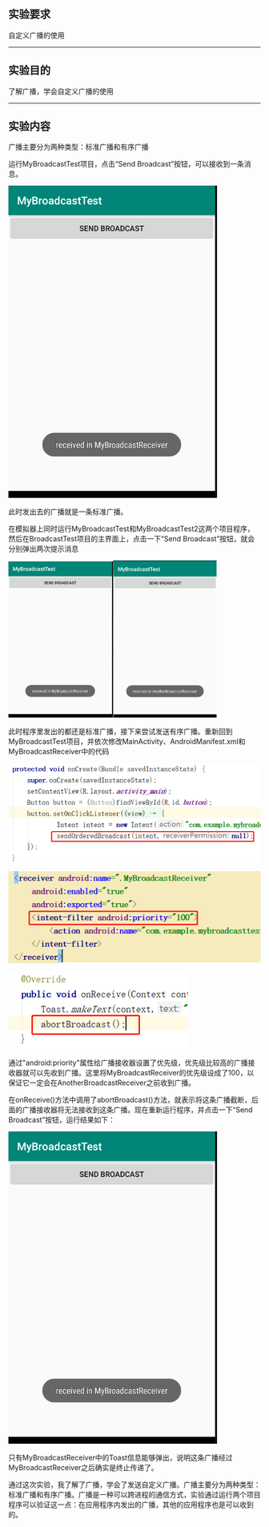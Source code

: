 ## 实验要求

自定义广播的使用

------

## 实验目的

了解广播，学会自定义广播的使用

------

## 实验内容

广播主要分为两种类型：标准广播和有序广播

运行MyBroadcastTest项目，点击“Send Broadcast”按钮，可以接收到一条消息。

![Image](https://github.com/Small-Windmill/2018118118_Android/raw/master/BroadcastTest/Image/1.png)

此时发出去的广播就是一条标准广播。

在模拟器上同时运行MyBroadcastTest和MyBroadcastTest2这两个项目程序，然后在BroadcastTest项目的主界面上，点击一下“Send Broadcast”按钮，就会分别弹出两次提示消息

<img src="https://github.com/Small-Windmill/2018118118_Android/raw/master/BroadcastTest/Image/1.png" alt="Image" style="zoom:50%;" /><img src="https://github.com/Small-Windmill/2018118118_Android/raw/master/BroadcastTest/Image/2.png" alt="Image" style="zoom: 50%;" />

此时程序里发出的都还是标准广播，接下来尝试发送有序广播。重新回到MyBroadcastTest项目，并依次修改MainActivity、AndroidManifest.xml和MyBroadcastReceiver中的代码

![Image](https://github.com/Small-Windmill/2018118118_Android/raw/master/BroadcastTest/Image/3.png)

![Image](https://github.com/Small-Windmill/2018118118_Android/raw/master/BroadcastTest/Image/4.png)

![Image](https://github.com/Small-Windmill/2018118118_Android/raw/master/BroadcastTest/Image/5.png)

通过"android:priority"属性给广播接收器设置了优先级，优先级比较高的广播接收器就可以先收到广播。这里将MyBroadcastReceiver的优先级设成了100，以保证它一定会在AnotherBroadcastReceiver之前收到广播。

在onReceive()方法中调用了abortBroadcast()方法，就表示将这条广播截断，后面的广播接收器将无法接收到这条广播。现在重新运行程序，并点击一下“Send Broadcast”按钮，运行结果如下：

![Image](https://github.com/Small-Windmill/2018118118_Android/raw/master/BroadcastTest/Image/1.png)

只有MyBroadcastReceiver中的Toast信息能够弹出，说明这条广播经过MyBroadcastReceiver之后确实是终止传递了。

通过这次实验，我了解了广播，学会了发送自定义广播。广播主要分为两种类型：标准广播和有序广播。广播是一种可以跨进程的通信方式，实验通过运行两个项目程序可以验证这一点：在应用程序内发出的广播，其他的应用程序也是可以收到的。

